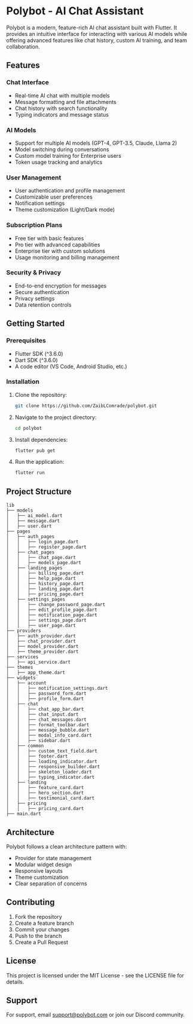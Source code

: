 # Polybot - AI Chat Assistant

Polybot is a modern, feature-rich AI chat assistant built with Flutter. It provides an intuitive interface for interacting with various AI models while offering advanced features like chat history, custom AI training, and team collaboration.

## Features

### Chat Interface

-   Real-time AI chat with multiple models
-   Message formatting and file attachments
-   Chat history with search functionality
-   Typing indicators and message status

### AI Models

-   Support for multiple AI models (GPT-4, GPT-3.5, Claude, Llama 2)
-   Model switching during conversations
-   Custom model training for Enterprise users
-   Token usage tracking and analytics

### User Management

-   User authentication and profile management
-   Customizable user preferences
-   Notification settings
-   Theme customization (Light/Dark mode)

### Subscription Plans

-   Free tier with basic features
-   Pro tier with advanced capabilities
-   Enterprise tier with custom solutions
-   Usage monitoring and billing management

### Security & Privacy

-   End-to-end encryption for messages
-   Secure authentication
-   Privacy settings
-   Data retention controls

## Getting Started

### Prerequisites

-   Flutter SDK (^3.6.0)
-   Dart SDK (^3.6.0)
-   A code editor (VS Code, Android Studio, etc.)

### Installation

1. Clone the repository:

    ```bash
    git clone https://github.com/ZaibLComrade/polybot.git
    ```

2. Navigate to the project directory:

    ```bash
    cd polybot
    ```

3. Install dependencies:

    ```bash
    flutter pub get
    ```

4. Run the application:
    ```bash
    flutter run
    ```

## Project Structure

```
lib
├── models
│   ├── ai_model.dart
│   ├── message.dart
│   ├── user.dart
├── pages
│   ├── auth_pages
│   │   ├── login_page.dart
│   │   ├── register_page.dart
│   ├── chat_pages
│   │   ├── chat_page.dart
│   │   ├── models_page.dart
│   ├── landing_pages
│   │   ├── billing_page.dart
│   │   ├── help_page.dart
│   │   ├── history_page.dart
│   │   ├── landing_page.dart
│   │   ├── pricing_page.dart
│   ├── settings_pages
│   │   ├── change_password_page.dart
│   │   ├── edit_profile_page.dart
│   │   ├── notification_page.dart
│   │   ├── settings_page.dart
│   │   ├── user_page.dart
├── providers
│   ├── auth_provider.dart
│   ├── chat_provider.dart
│   ├── model_provider.dart
│   ├── theme_provider.dart
├── services
│   ├── api_service.dart
├── themes
│   ├── app_theme.dart
├── widgets
│   ├── account
│   │   ├── notification_settings.dart
│   │   ├── password_form.dart
│   │   ├── profile_form.dart
│   ├── chat
│   │   ├── chat_app_bar.dart
│   │   ├── chat_input.dart
│   │   ├── chat_messages.dart
│   │   ├── format_toolbar.dart
│   │   ├── message_bubble.dart
│   │   ├── modal_info_card.dart
│   │   ├── sidebar.dart
│   ├── common
│   │   ├── custom_text_field.dart
│   │   ├── footer.dart
│   │   ├── loading_indicator.dart
│   │   ├── responsive_builder.dart
│   │   ├── skeleton_loader.dart
│   │   ├── typing_indicator.dart
│   ├── landing
│   │   ├── feature_card.dart
│   │   ├── hero_section.dart
│   │   ├── testimonial_card.dart
│   ├── pricing
│   │   ├── pricing_card.dart
├── main.dart
```

## Architecture

Polybot follows a clean architecture pattern with:

-   Provider for state management
-   Modular widget design
-   Responsive layouts
-   Theme customization
-   Clear separation of concerns

## Contributing

1. Fork the repository
2. Create a feature branch
3. Commit your changes
4. Push to the branch
5. Create a Pull Request

## License

This project is licensed under the MIT License - see the LICENSE file for details.

## Support

For support, email support@polybot.com or join our Discord community.

